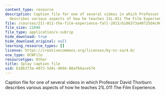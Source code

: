 ```yaml
---
content_type: resource
description: Caption file for one of several videos in which Professor David Thorburn
  describes various aspects of how he teaches 21L.011 The Film Experience.
file: /courses/21l-011-the-film-experience-fall-2013/b186373a40725d4c969488af66ace574_gjnJf9jobb4.vtt
file_size: 21046
file_type: application/x-subrip
hide_download: true
hide_download_original: null
learning_resource_types: []
license: https://creativecommons.org/licenses/by-nc-sa/4.0/
ocw_type: OCWFile
resourcetype: Other
title: 3play caption file
uid: b186373a-4072-5d4c-9694-88af66ace574
---
```

Caption file for one of several videos in which Professor David Thorburn describes various aspects of how he teaches 21L.011 The Film Experience.
